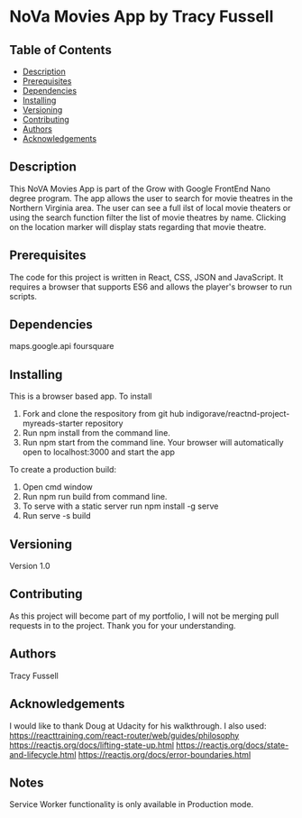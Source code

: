 # NoVa Movies App by Tracy Fussell

## Table of Contents

* [Description](#description)
* [Prerequisites](#prerequisites)
* [Dependencies](#dependencies)
* [Installing](#installing)
* [Versioning](#versioning)
* [Contributing](#contributing)
* [Authors](#authors)
* [Acknowledgements](#acknowledgements)

## Description
This NoVA Movies App is part of the Grow with Google FrontEnd Nano degree program.  The app allows the user to search for movie theatres in the Northern Virginia area.  The user can see a full ilst of local movie theaters or using the search function filter the list of movie theatres by name.  Clicking on the location marker will display stats regarding that movie theatre.

## Prerequisites
The code for this project is written in React, CSS, JSON and JavaScript.  It requires a browser that supports ES6 and allows the player's browser to run scripts.


## Dependencies
maps.google.api
foursquare

## Installing
This is a browser based app.  To install
1. Fork and clone the respository from git hub indigorave/reactnd-project-myreads-starter repository
2. Run npm install from the command line.
3. Run npm start from the command line.
Your browser will automatically open to localhost:3000 and start the app  

To create a production build:
1. Open cmd window
2. Run npm run build from command line.
3. To serve with a static server run npm install -g  serve
4. Run serve -s build

## Versioning
Version 1.0

## Contributing
As this project will become part of my portfolio, I will not be merging pull requests in to the project. Thank you for your understanding.

## Authors
Tracy Fussell

## Acknowledgements
I would like to thank Doug at Udacity for his walkthrough.  I also used: https://reacttraining.com/react-router/web/guides/philosophy https://reactjs.org/docs/lifting-state-up.html
https://reactjs.org/docs/state-and-lifecycle.html
https://reactjs.org/docs/error-boundaries.html


## Notes
Service Worker functionality is only available in Production mode.  

